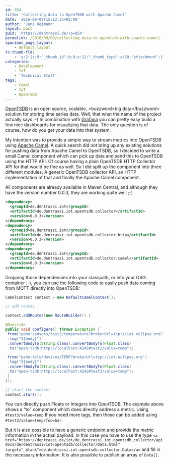 ```yaml
---
id: 854
title: 'Collecting data to OpenTSDB with Apache Camel'
date: '2016-09-09T15:12:35+02:00'
author: 'Jens Reimann'
layout: post
guid: 'https://dentrassi.de/?p=854'
permalink: /2016/09/09/collecting-data-to-opentsdb-with-apache-camel/
spacious_page_layout:
    - default_layout
tc-thumb-fld:
    - 'a:2:{s:9:"_thumb_id";b:0;s:11:"_thumb_type";s:10:"attachment";}'
categories:
    - Development
    - IoT
    - 'Technical Stuff'
tags:
    - Camel
    - IoT
    - OpenTSDB
---
```


[OpenTSDB](http://opentsdb.net/) is an open source, scalable, &lt;buzzword&gt;big data&lt;/buzzword&gt; solution for storing time series data. Well, that what the name of the project actually says ;-) In combination with [Grafana](http://grafana.org/) you can pretty easy build a few nice dashboards for visualizing that data. The only question is of course, how do you get your data into that system.

<!-- more -->

My intention was to provide a simple way to stream metrics into OpenTSDB using [Apache Camel](http://camel.apache.org/). A quick search did not bring up any existing solutions for pushing data from Apache Camel to OpenTSDB, so I decided to write a small Camel component which can pick up data and send this to OpenTSDB using the HTTP API. Of course having a plain OpenTSDB HTTP Collector API for that would be fine as well. So I did split up the component into three different modules. A generic OpenTSDB collector API, an HTTP implementation of that and finally the Apache Camel component.

All components are already available in Maven Central, and although they have the version number 0.0.3, they are working quite well ;-)

```xml
<dependency>
  <groupId>de.dentrassi.iot</groupId>
  <artifactId>de.dentrassi.iot.opentsdb.collector</artifactId>
  <version>0.0.3</version>
</dependency>
<dependency>
  <groupId>de.dentrassi.iot</groupId>
  <artifactId>de.dentrassi.iot.opentsdb.collector.http</artifactId>
  <version>0.0.3</version>
</dependency>
<dependency>
  <groupId>de.dentrassi.iot</groupId>
  <artifactId>de.dentrassi.iot.opentsdb.collector.camel</artifactId>
  <version>0.0.3</version>
</dependency>
```

Dropping those dependencies into your classpath, or into your OSGi container ;-), you can use the following code to easily push data coming from MQTT directly into OpenTSDB:

```java  
CamelContext context = new DefaultCamelContext();

// add routes

context.addRoutes(new RouteBuilder() {

@Override  
public void configure() throws Exception {  
 from("paho:sensors/test2/temperature?brokerUrl=tcp://iot.eclipse.org")  
 .log("${body}")  
 .convertBodyTo(String.class).convertBodyTo(Float.class)  
 .to("open-tsdb:http://localhost:4242#test2/value=temp");

 from("paho:tele/devices/TEMP?brokerUrl=tcp://iot.eclipse.org")  
 .log("${body}")  
 .convertBodyTo(String.class).convertBodyTo(Float.class)  
 .to("open-tsdb:http://localhost:4242#test3/value=temp");  
 }  
});

// start the context  
context.start();  
```

You can directly push Floats or Integers into OpenTSDB. The example above shows a “to” component which does directly address a metric. Using `#test3/value=temp` If you need more tags, then those can be added using `#test3/value=temp/foo=bar`.

But it is also possible to have a generic endpoint and provide the metric information in the actual payload. In this case you have to use the type `<a href="https://dentrassi.de/iot/de.dentrassi.iot.opentsdb.collector/apidocs/de/dentrassi/iot/opentsdb/collector/Data.html" target="_blank">de.dentrassi.iot.opentsdb.collector.Data</a>` and fill in the necessary information. It is also possible to publish an array of `Data[]`.

